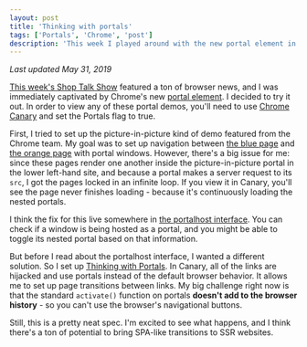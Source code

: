 ```yaml
---
layout: post
title: 'Thinking with portals'
tags: ['Portals', 'Chrome', 'post']
description: 'This week I played around with the new portal element in chrome.'
---
```

*Last updated May 31, 2019*

[This week's Shop Talk Show](https://shoptalkshow.com/episodes/362/) featured a ton of browser news, and I was immediately captivated by Chrome's new [portal element](https://web.dev/hands-on-portals). I decided to try it out. In order to view any of these portal demos, you'll need to use [Chrome Canary](https://www.google.com/chrome/canary/) and set the Portals flag to true. 

First, I tried to set up the picture-in-picture kind of demo featured from the Chrome team. My goal was to set up navigation between [the blue page](/blue) and [the orange page](/orange) with portal windows. However, there's a big issue for me: since these pages render one another inside the picture-in-picture portal in the lower left-hand site, and because a portal makes a server request to its `src`, I got the pages locked in an infinite loop. If you view it in Canary, you'll see the page never finishes loading - because it's continuously loading the nested portals. 

I think the fix for this live somewhere in [the portalhost interface](https://wicg.github.io/portals/#the-portalhost-interface). You can check if a window is being hosted as a portal, and you might be able to toggle its nested portal based on that information. 

But before I read about the portalhost interface, I wanted a different solution. So I set up [Thinking with Portals](https://thinkingwithportals.netlify.com/). In Canary, all of the links are hijacked and use portals instead of the default browser behavior. It allows me to set up page transitions between links. My big challenge right now is that the standard `activate()` function on portals **doesn't add to the browser history** - so you can't use the browser's navigational buttons. 

Still, this is a pretty neat spec. I'm excited to see what happens, and I think there's a ton of potential to bring SPA-like transitions to SSR websites.